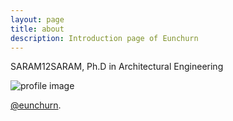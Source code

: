 ```yaml
---
layout: page
title: about
description: Introduction page of Eunchurn
---
```


<p class="message">
  SARAM12SARAM, Ph.D in Architectural Engineering
</p>
  <img class="portrait" src="{{ site.baseurl }}{{ site.representing_image }}" alt="profile image" />

[@eunchurn](https://twitter.com/eunchurn).

